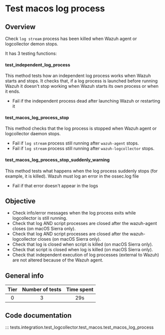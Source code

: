 # Test macos log process 

## Overview 

Check `log stream` process has been killed when Wazuh agent or logcollector demon stops.

It has 3 testing functions:

#### test_independent_log_process

This method tests how an independent log process works when Wazuh starts and stops. It checks that, if a log process 
is launched before running Wazuh it doesn't stop working when Wazuh starts its own process or when it ends.

- Fail if the independent process dead after launching Wazuh or restarting it

#### test_macos_log_process_stop

This method checks that the log process is stopped when Wazuh agent or logcollector daemon stops.

- Fail if `log stream` process still running after `wazuh-agent` stops.
- Fail if `log stream` process still running after `wazuh-logcollector` stops.

#### test_macos_log_process_stop_suddenly_warning

This method tests what happens when the log process suddenly stops (for example, it is killed). Wazuh must log an error
in the ossec.log file

- Fail if that error doesn't appear in the logs


## Objective

- Check info/error messages when the log process exits while logcollector is still running.
- Check that log AND script processes are closed after the wazuh-agent closes (on macOS Sierra only).
- Check that log AND script processes are closed after the wazuh-logcollector closes (on macOS Sierra only).
- Check that log is closed when script is killed (on macOS Sierra only).
- Check that script is closed when log is killed (on macOS Sierra only).
- Check that independent execution of log processes (external to Wazuh) are not altered because of the Wazuh agent.

## General info

|Tier | Number of tests | Time spent |
|:--:|:--:|:--:|
| 0 | 3 | 29s |


## Code documentation

::: tests.integration.test_logcollector.test_macos.test_macos_log_process
